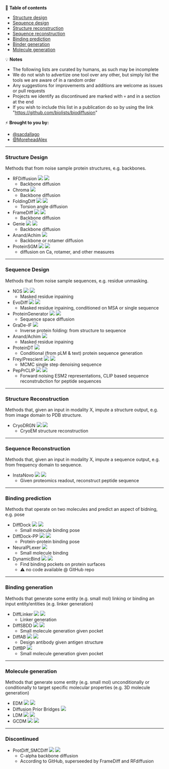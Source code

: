 📖 **Table of contents**
* [Structure design](#structdes)
* [Sequence design](#seqdes)
* [Structure reconstruction](#structrec)
* [Sequence reconstruction](#seqrec)
* [Binding prediction](#bindpos)
* [Binder generation](#bindgen)
* [Molecule generation](#molgen)


💡 **Notes**
- The following lists are curated by humans, as such may be incomplete
- We do not wish to advertize one tool over any other, but simply list the tools we are aware of in a random order
- Any suggestions for improvements and additions are welcome as issues or pull requests
- Projects we identify as discontinued are marked with 💀 and in a section at the end
- If you wish to include this list in a publication do so by using the link "https://github.com/biolists/biodiffusion"

⚡️ **Brought to you by:** 
- [@sacdallago](https://twitter.com/sacdallago)
- [@MoreheadAlex](https://twitter.com/MoreheadAlex) 

----

<a name="structdes"></a>
### Structure Design
Methods that from noise sample protein structures, e.g. backbones.

  - RFDiffusion
  [![](https://img.shields.io/badge/repo-PyTorch-yellowgreen)](https://github.com/RosettaCommons/RFdiffusion)
  [![](https://img.shields.io/badge/DOI-10.1038%2Fs41586--023--06415--8-lightgrey)](https://doi.org/10.1038/s41586-023-06415-8)
    - Backbone diffusion
  - Chroma
  [![](https://img.shields.io/badge/DOI-10.1101%2F2022.12.01.518682-lightgrey)](https://doi.org/10.1101/2022.12.01.518682)
    - Backbone diffusion
  - FoldingDiff
  [![](https://img.shields.io/badge/repo-PyTorch-yellowgreen)](https://github.com/microsoft/foldingdiff)
  [![](https://img.shields.io/badge/arxiv-2209.15611-lightgrey)](https://arxiv.org/abs/2209.15611)
    - Torsion angle diffusion
  - FrameDiff
  [![](https://img.shields.io/badge/repo-PyTorch-yellowgreen)](https://github.com/jasonkyuyim/se3_diffusion)
  [![](https://img.shields.io/badge/arxiv-2302.02277-lightgrey)](https://arxiv.org/abs/2302.02277)
    - Backbone diffusion
  - Genie
  [![](https://img.shields.io/badge/repo-PyTorch-yellowgreen)](https://github.com/aqlaboratory/genie)
  [![](https://img.shields.io/badge/arxiv-2301.12485-lightgrey)](https://arxiv.org/abs/2301.12485)
    - Backbone diffusion
  - Anand/Achim
  [![](https://img.shields.io/badge/arxiv-2205.15019-lightgrey)](https://arxiv.org/abs/2205.15019)
    - Backbone or rotamer diffusion
  - ProteinSGM
  [![](https://img.shields.io/badge/repo-PyTorch-yellowgreen)](https://gitlab.com/mjslee0921/proteinsgm)
  [![](https://img.shields.io/badge/DOI-10.1038%2Fs43588--023--00440--3-lightgrey)](https://doi.org/10.1038/s43588-023-00440-3)
    - diffusion on Ca, rotamer, and other measures

----

<a name="seqdes"></a>
### Sequence Design
Methods that from noise sample sequences, e.g. residue unmasking.

  - NOS
  [![](https://img.shields.io/badge/repo-PyTorch-yellowgreen)](https://github.com/ngruver/NOS)
  [![](https://img.shields.io/badge/arxiv-2305.20009-lightgrey)](https://arxiv.org/abs/2305.20009)
    - Masked residue inpaining
  - EvoDiff
  [![](https://img.shields.io/badge/repo-PyTorch-yellowgreen)](https://github.com/microsoft/evodiff)
  [![](https://img.shields.io/badge/DOI-10.1101%2F2023.09.11.556673-lightgrey)](https://doi.org/10.1101/2022.09.11.556673)
    - Masked residue inpaining, conditioned on MSA or single sequence
  - ProteinGenerator
  [![](https://img.shields.io/badge/repo-PyTorch-yellowgreen)](https://github.com/RosettaCommons/protein_generator)
  [![](https://img.shields.io/badge/DOI-10.1101%2F2023.05.08.539766-lightgrey)](https://doi.org/10.1101/2023.05.08.539766)
    - Sequence space diffusion
  - GraDe-IF
  [![](https://img.shields.io/badge/arxiv-2306.16819-lightgrey)](https://arxiv.org/abs/2306.16819)
    - Inverse protein folding: from structure to sequence
  - Anand/Achim
  [![](https://img.shields.io/badge/arxiv-2205.15019-lightgrey)](https://arxiv.org/abs/2205.15019)
    - Masked residue inpaining
  - ProteinDT
  [![](https://img.shields.io/badge/arxiv-2302.04611-lightgrey)](https://arxiv.org/abs/2302.04611)
    - Conditional (from pLM & text) protein sequence generation
  - Frey/Prescient
  [![](https://img.shields.io/badge/repo-PyTorch-yellowgreen)](https://github.com/Genentech/walk-jump)
  [![](https://img.shields.io/badge/arxiv-2306.12360-lightgrey)](https://arxiv.org/abs/2306.12360)
    - MCMC single step denoising sequence
  - PepPrCLIP
  [![](https://img.shields.io/badge/repo-PyTorch-yellowgreen)](https://github.com/programmablebio/pepprclip)
  [![](https://img.shields.io/badge/DOI-10.1101%2F2023.06.26.546591-lightgrey)](https://doi.org/10.1101/2023.06.26.546591)
    - Forward noising ESM2 representations, CLIP based sequence reconstrubction for peptide sequences

----

<a name="structrec"></a>
### Structure Reconstruction
Methods that, given an input in modality X, impute a structure output, e.g. from image domain to PDB structure.
  - CryoDRGN 
  [![](https://img.shields.io/badge/repo-PyTorch-yellowgreen)](https://github.com/ml-struct-bio/cryodrgn)
  [![](https://img.shields.io/badge/DOI-10.1038%2Fs41592--020--01049--4-lightgrey)](https://doi.org/10.1038/s41592-020-01049-4)
    - CryoEM structure reconstruction

----

<a name="seqrec"></a>
### Sequence Reconstruction
Methods that, given an input in modality X, impute a sequence output, e.g. from frequency domain to sequence.
  - InstaNovo 
  [![](https://img.shields.io/badge/repo-PyTorch-yellowgreen)](https://github.com/instadeepai/InstaNovo)
  [![](https://img.shields.io/badge/DOI-10.1101%2F2023.08.30.555055-lightgrey)](https://doi.org/10.1101/2023.08.30.555055)
    - Given proteomics readout, reconstruct peptide sequence
----

<a name="bindpos"></a>
### Binding prediction
Methods that operate on two molecules and predict an aspect of bidning, e.g. pose
  - DiffDock 
  [![](https://img.shields.io/badge/repo-PyTorch-yellowgreen)](https://github.com/gcorso/DiffDock)
  [![](https://img.shields.io/badge/arxiv-2210.01776-lightgrey)](https://arxiv.org/abs/2210.01776)
    - Small molecule binding pose
  - DiffDock-PP
  [![](https://img.shields.io/badge/repo-PyTorch-yellowgreen)](https://github.com/ketatam/DiffDock-PP)
  [![](https://img.shields.io/badge/arxiv-2304.03889-lightgrey)](https://arxiv.org/abs/2304.03889)
    - Protein-protein binding pose
  - NeuralPLexer 
  [![](https://img.shields.io/badge/arxiv-2209.15171-lightgrey)](https://arxiv.org/abs/2209.15171)
    - Small molecule binding
  - DynamicBind
  [![](https://img.shields.io/badge/repo-PyTorch-yellowgreen)](https://github.com/luwei0917/DynamicBind)
  [![](https://img.shields.io/badge/DOI-10.21203%2Frs.3.rs--3225151-lightgrey)](https://doi.org/10.21203/rs.3.rs-3225151/v1)
    - Find binding pockets on protein surfaces
    - ⚠️ no code available @ GitHub repo

----

<a name="bindgen"></a>
### Binding generation
Methods that generate some entity (e.g. small mol) linking or binding an input entity/entities (e.g. linker generation)
  - DiffLinker
  [![](https://img.shields.io/badge/repo-PyTorch-yellowgreen)](https://github.com/igashov/DiffLinker)
  [![](https://img.shields.io/badge/arxiv-2210.05274-lightgrey)](https://arxiv.org/abs/2210.05274)
    - Linker generation
  - DiffSBDD
  [![](https://img.shields.io/badge/repo-PyTorch-yellowgreen)](https://github.com/arneschneuing/DiffSBDD)
  [![](https://img.shields.io/badge/arxiv-2210.13695-lightgrey)](https://arxiv.org/abs/2210.13695)
    - Small molecule generation given pocket
  - DiffAB
  [![](https://img.shields.io/badge/repo-PyTorch-yellowgreen)](https://github.com/luost26/diffab)
  [![](https://img.shields.io/badge/DOI-10.1101%2F2022.07.10.499510-lightgrey)](https://doi.org/10.1101/2022.07.10.499510)
    - Design antibody given antigen structure
  - DiffBP
  [![](https://img.shields.io/badge/arxiv-2211.11214-lightgrey)](https://arxiv.org/abs/2211.11214)
    - Small molecule generation given pocket

----

<a name="molgen"></a>
### Molecule generation
Methods that generate some entity (e.g. small mol) unconditionally or conditionally to target specific molecular properties (e.g. 3D molecule generation)
  - EDM
  [![](https://img.shields.io/badge/repo-PyTorch-yellowgreen)](https://github.com/ehoogeboom/e3_diffusion_for_molecules)
  [![](https://img.shields.io/badge/arxiv-2203.17003-lightgrey)](https://arxiv.org/abs/2203.17003)
  - Diffusion Prior Bridges
  [![](https://img.shields.io/badge/arxiv-2209.00865-lightgrey)](https://arxiv.org/abs/2209.00865)
  - LDM
  [![](https://img.shields.io/badge/repo-PyTorch-yellowgreen)](https://github.com/MinkaiXu/GeoLDM)
  [![](https://img.shields.io/badge/arxiv-2305.01140-lightgrey)](https://arxiv.org/abs/2305.01140)
  - GCDM
  [![](https://img.shields.io/badge/repo-PyTorch-yellowgreen)](https://github.com/BioinfoMachineLearning/bio-diffusion)
  [![](https://img.shields.io/badge/arxiv-2302.04313-lightgrey)](https://arxiv.org/abs/2302.04313)

----

<a name="Discontinued"></a>
### Discontinued

  - ProtDiff_SMCDiff
  [![](https://img.shields.io/badge/repo-PyTorch-yellowgreen)](https://github.com/blt2114/ProtDiff_SMCDiff)
  [![](https://img.shields.io/badge/arxiv-2206.04119-lightgrey)](https://arxiv.org/abs/2206.04119)
    - C-alpha backbone diffusion
    - According to GitHub, superseeded by FrameDiff and RFdiffusion
   
